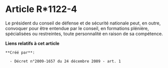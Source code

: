 # Article R*1122-4

Le président du conseil de défense et de sécurité nationale peut, en outre, convoquer pour être entendue par le conseil, en
formations plénière, spécialisées ou restreintes, toute personnalité en raison de sa compétence.

**Liens relatifs à cet article**

	**Créé par**:

	  - Décret n°2009-1657 du 24 décembre 2009 - art. 1
